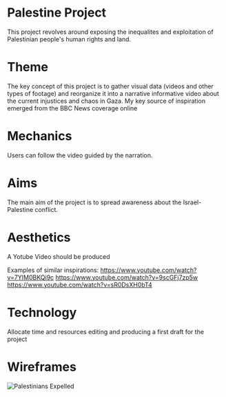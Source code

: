# Palestine Project
This project revolves around exposing the inequalites and exploitation of Palestinian people's human rights and land.

# Theme  

The key concept of this project is to gather visual data (videos and other types of footage) and reorganize it into a narrative informative video about the current injustices and chaos in Gaza.
My key source of inspiration emerged from the BBC News coverage online 

# Mechanics  

Users can follow the video guided by the narration.

# Aims  

The main aim of the project is to spread awareness about the Israel- Palestine conflict.

# Aesthetics

A Yotube Video should be produced

Examples of similar inspirations:
https://www.youtube.com/watch?v=7YIM0BKQi9c
https://www.youtube.com/watch?v=9scGFj7zp5w
https://www.youtube.com/watch?v=sR0DsXH0bT4

# Technology 

Allocate time and resources editing and producing a first draft for the project

# Wireframes 
![Palestinians Expelled](https://github.com/panosleontsinis/interface-narratives1/assets/123083154/7965f4db-6233-4cd8-932e-32d6f62f9d6d)


